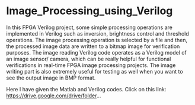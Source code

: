 # Image_Processing_using_Verilog
In this FPGA Verilog project, some simple processing operations are implemented in Verilog such as inversion, brightness control and threshold operations. The image processing operation is selected by a file and then, the processed image data are written to a bitmap image for verification purposes. The image reading Verilog code operates as a Verilog model of an image sensor/ camera, which can be really helpful for functional verifications in real-time FPGA image processing projects. The image writing part is also extremely useful for testing as well when you want to see the output image in BMP format.

Here I have given the Matlab and Verilog codes. 
Click on this link: https://drive.google.com/drive/folder...
